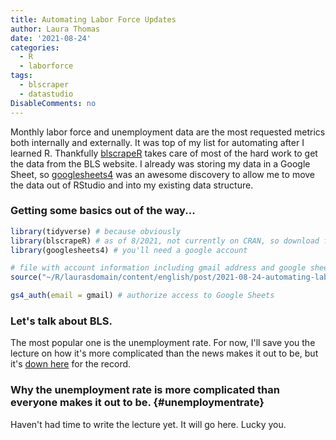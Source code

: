 ```yaml
---
title: Automating Labor Force Updates
author: Laura Thomas
date: '2021-08-24'
categories:
  - R
  - laborforce
tags:
  - blscraper
  - datastudio
DisableComments: no
---
```





Monthly labor force and unemployment data are the most requested metrics both internally and externally. It was top of my list for automating after I learned R. Thankfully [blscrapeR](https://github.com/keberwein/blscrapeR) takes care of most of the hard work to get the data from the BLS website. I already was storing my data in a Google Sheet, so [googlesheets4](https://googlesheets4.tidyverse.org/) was an awesome discovery to allow me to move the data out of RStudio and into my existing data structure.

### Getting some basics out of the way...


```r
library(tidyverse) # because obviously
library(blscrapeR) # as of 8/2021, not currently on CRAN, so download from GitHub
library(googlesheets4) # you'll need a google account

# file with account information including gmail address and google sheet URL
source("~/R/laurasdomain/content/english/post/2021-08-24-automating-labor-force-updates/data/_config.R") 

gs4_auth(email = gmail) # authorize access to Google Sheets
```

### Let's talk about BLS.

The most popular one is the unemployment rate. For now, I'll save you the lecture on how it's more complicated than the news makes it out to be, but it's [down here](#unemploymentrate) for the record.




### Why the unemployment rate is more complicated than everyone makes it out to be. {#unemploymentrate}

Haven't had time to write the lecture yet. It will go here. Lucky you.
